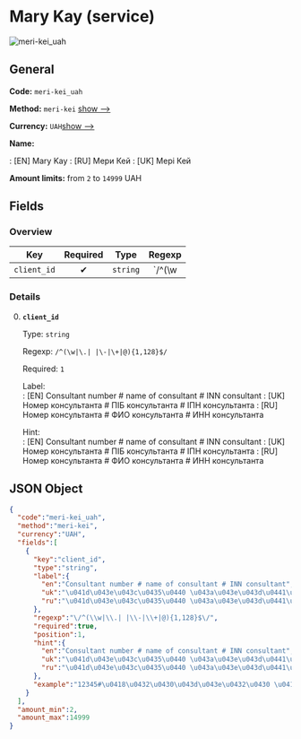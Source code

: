 
# Mary Kay (service) 
![meri-kei_uah](https://static.openfintech.io/payout_methods/meri-kei_uah/logo.svg?w=400&c=v0.59.26#w24)  

## General 
 
**Code:** `meri-kei_uah` 
 
**Method:** `meri-kei` 
[show -->](#) 
 
**Currency:** `UAH`[show -->](#) 
 
**Name:** 
 
:	[EN] Mary Kay 
:	[RU] Мери Кей 
:	[UK] Мері Кей 
 
**Amount limits:** from `2` to `14999` UAH 

## Fields 

### Overview 

|Key|Required|Type|Regexp| 
|:---:|:---:|:---:|:---:| 
|`client_id`|✔|`string`|`/^(\w|\.| |\-|\+|@){1,128}$/`| 
 

### Details 
 
0. **`client_id`** 
 
	Type: `string` 
 
	Regexp: `/^(\w|\.| |\-|\+|@){1,128}$/` 
 
	Required: `1` 
 
	Label:  
	: [EN] Consultant number # name of consultant # INN consultant 
	: [UK] Номер консультанта # ПІБ консультанта # ІПН консультанта 
	: [RU] Номер консультанта # ФИО консультанта # ИНН консультанта 
 
	Hint:  
	: [EN] Consultant number # name of consultant # INN consultant 
	: [UK] Номер консультанта # ПІБ консультанта # ІПН консультанта 
	: [RU] Номер консультанта # ФИО консультанта # ИНН консультанта 
 

## JSON Object 

```json
{
  "code":"meri-kei_uah",
  "method":"meri-kei",
  "currency":"UAH",
  "fields":[
    {
      "key":"client_id",
      "type":"string",
      "label":{
        "en":"Consultant number # name of consultant # INN consultant",
        "uk":"\u041d\u043e\u043c\u0435\u0440 \u043a\u043e\u043d\u0441\u0443\u043b\u044c\u0442\u0430\u043d\u0442\u0430 # \u041f\u0406\u0411 \u043a\u043e\u043d\u0441\u0443\u043b\u044c\u0442\u0430\u043d\u0442\u0430 # \u0406\u041f\u041d \u043a\u043e\u043d\u0441\u0443\u043b\u044c\u0442\u0430\u043d\u0442\u0430",
        "ru":"\u041d\u043e\u043c\u0435\u0440 \u043a\u043e\u043d\u0441\u0443\u043b\u044c\u0442\u0430\u043d\u0442\u0430 # \u0424\u0418\u041e \u043a\u043e\u043d\u0441\u0443\u043b\u044c\u0442\u0430\u043d\u0442\u0430 # \u0418\u041d\u041d \u043a\u043e\u043d\u0441\u0443\u043b\u044c\u0442\u0430\u043d\u0442\u0430"
      },
      "regexp":"\/^(\\w|\\.| |\\-|\\+|@){1,128}$\/",
      "required":true,
      "position":1,
      "hint":{
        "en":"Consultant number # name of consultant # INN consultant",
        "uk":"\u041d\u043e\u043c\u0435\u0440 \u043a\u043e\u043d\u0441\u0443\u043b\u044c\u0442\u0430\u043d\u0442\u0430 # \u041f\u0406\u0411 \u043a\u043e\u043d\u0441\u0443\u043b\u044c\u0442\u0430\u043d\u0442\u0430 # \u0406\u041f\u041d \u043a\u043e\u043d\u0441\u0443\u043b\u044c\u0442\u0430\u043d\u0442\u0430",
        "ru":"\u041d\u043e\u043c\u0435\u0440 \u043a\u043e\u043d\u0441\u0443\u043b\u044c\u0442\u0430\u043d\u0442\u0430 # \u0424\u0418\u041e \u043a\u043e\u043d\u0441\u0443\u043b\u044c\u0442\u0430\u043d\u0442\u0430 # \u0418\u041d\u041d \u043a\u043e\u043d\u0441\u0443\u043b\u044c\u0442\u0430\u043d\u0442\u0430"
      },
      "example":"12345#\u0418\u0432\u0430\u043d\u043e\u0432\u0430 \u0410\u0410#3333333333"
    }
  ],
  "amount_min":2,
  "amount_max":14999
}
```  
